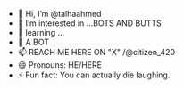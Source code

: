 - 👋 Hi, I’m @talhaahmed
- 👀 I’m interested in ...BOTS AND BUTTS
- 🌱 learning ...
- 💞️ A BOT
- 📫 REACH ME HERE ON "X" /@citizen_420
- 😄 Pronouns: HE/HERE
- ⚡ Fun fact: You can actually die laughing.

<!---
talhaahmeda/talhaahmeda is a ✨ special ✨ repository because its `README.md` (this file) appears on your GitHub profile.
You can click the Preview link to take a look at your changes.
--->
